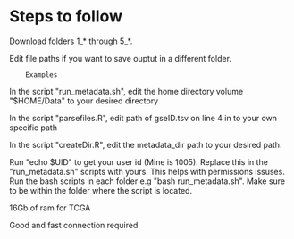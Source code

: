 # Steps to follow

Download folders 1_* through 5_*.

Edit file paths if you want to save ouptut in a different folder.
        
        Examples
In the script "run_metadata.sh", edit the home directory volume "$HOME/Data" to your desired directory

In the script "parsefiles.R",  edit path of gseID.tsv on line 4 in  to your own specific path

In the script "createDir.R", edit the metadata_dir path to your desired path.

Run "echo $UID" to get your user id (Mine is 1005). Replace this in the "run_metadata.sh" scripts with yours. This helps with permissions issuses.
Run the bash scripts in each folder e.g "bash run_metadata.sh". Make sure to be within the folder where the script is located.

16Gb of ram for TCGA

Good and fast connection required
